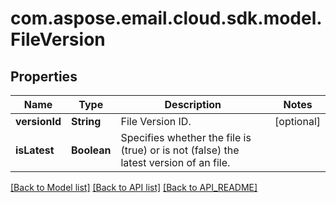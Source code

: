 
# com.aspose.email.cloud.sdk.model.FileVersion

## Properties
Name | Type | Description | Notes
------------ | ------------- | ------------- | -------------
**versionId** | **String** | File Version ID. |  [optional]
**isLatest** | **Boolean** | Specifies whether the file is (true) or is not (false) the latest version of an file. | 


[[Back to Model list]](API_README.md#documentation-for-models) [[Back to API list]](API_README.md#documentation-for-api-endpoints) [[Back to API_README]](API_README.md)

